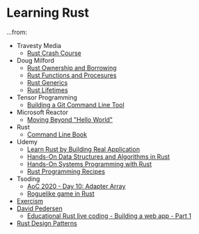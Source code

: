 # Learning Rust

...from:
* Travesty Media
    * [Rust Crash Course](https://www.youtube.com/watch?v=zF34dRivLOw)
* Doug Milford
    * [Rust Ownership and Borrowing](https://www.youtube.com/watch?v=lQ7XF-6HYGc)
    * [Rust Functions and Procesures](https://www.youtube.com/watch?v=hEhnDRR4Ijs)
    * [Rust Generics](https://www.youtube.com/watch?v=nvur2Ast8hE)
    * [Rust Lifetimes](https://www.youtube.com/watch?v=1QoT9fmPYr8)
* Tensor Programming
    * [Building a Git Command Line Tool](https://www.youtube.com/watch?v=mVuq8IkfkiY)
* Microsoft Reactor
    * [Moving Beyond "Hello World"](https://www.youtube.com/watch?v=5dRT_v3hrZ0)
* Rust 
    * [Command Line Book](https://rust-cli.github.io/book/index.html)
* Udemy 
    * [Learn Rust by Building Real Application](https://udemy.com/course/rust-fundamentals)
    * [Hands-On Data Structures and Algorithms in Rust](https://www.udemy.com/course/hands-on-data-structures-and-algorithms-in-rust)
    * [Hands-On Systems Programming with Rust](https://www.udemy.com/course/hands-on-systems-programming-with-rust/)
    * [Rust Programming Recipes](https://www.udemy.com/course/rust-programming-recipes)
* Tsoding
    * [AoC 2020 - Day 10: Adapter Array](https://www.youtube.com/watch?v=LjrCckaHjB0)
    * [Roguelike game in Rust](https://www.twitch.tv/videos/971369987)
* [Exercism](https://exercism.io/profiles/gerdreiss)
* [David Pedersen](https://www.youtube.com/channel/UCDmSWx6SK0zCU2NqPJ0VmDQ)
    * 	[Educational Rust live coding - Building a web app - Part 1](https://www.youtube.com/watch?v=yNe9Xr35n4Q)
* [Rust Design Patterns](https://rust-unofficial.github.io/patterns/)

